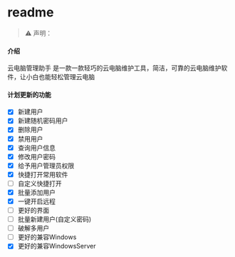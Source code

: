 # readme
> ⚠️ 声明：

#### 介绍
云电脑管理助手 是一款一款轻巧的云电脑维护工具，简洁，可靠的云电脑维护软件，让小白也能轻松管理云电脑

#### 计划更新的功能
- [x] 新建用户
- [x] 新建随机密码用户
- [x] 删除用户
- [x] 禁用用户
- [x] 查询用户信息
- [x] 修改用户密码
- [x] 给予用户管理员权限
- [x] 快捷打开常用软件
- [ ] 自定义快捷打开
- [x] 批量添加用户
- [x] 一键开启远程
- [ ] 更好的界面
- [ ] 批量新建用户(自定义密码)
- [ ] 破解多用户
- [ ] 更好的兼容Windows
- [x] 更好的兼容WindowsServer
